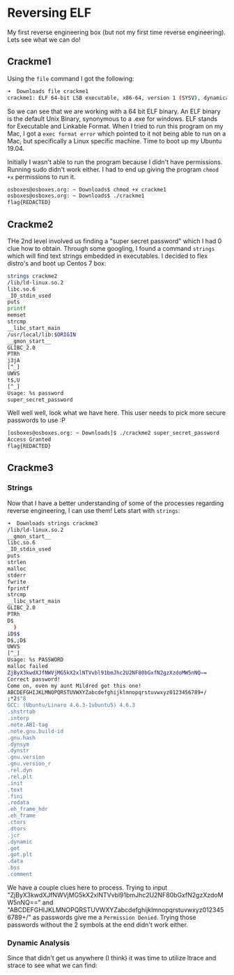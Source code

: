 # Reversing ELF

My first reverse engineering box (but not my first time reverse engineering). Lets see what we can do!

## Crackme1

Using the ```file``` command I got the following:

```bash
➜  Downloads file crackme1
crackme1: ELF 64-bit LSB executable, x86-64, version 1 (SYSV), dynamically linked, interpreter /lib64/ld-linux-x86-64.so.2, for GNU/Linux 2.6.32, BuildID[sha1]=672f525a7ad3c33f190c060c09b11e9ffd007f34, not stripped
```

So we can see that we are working with a 64 bit ELF binary. An ELF binary is the default Unix Binary, synonymous to a .exe for windows. ELF stands for Executable and Linkable Format. When I tried to run this program on my Mac, I got a ```exec format error``` which pointed to it not being able to run on a Mac, but specifically a Linux specific machine. Time to boot up my Ubuntu 19.04. 

Initially I wasn't able to run the program because I didn't have permissions. Running sudo didn't work either. I had to end up giving the program ```chmod +x``` permissions to run it. 

```bash
osboxes@osboxes.org: ~ Downloads$ chmod +x crackme1
osboxes@osboxes.org: ~ Downloads$ ./crackme1
flag{REDACTED}
```

## Crackme2
THe 2nd level involved us finding a "super secret password" which I had 0 clue how to obtain. Through some googling, I found a command ```strings``` which will find text strings embedded in executables. I decided to flex distro's and  boot up Centos 7 box:

```bash
strings crackme2
/lib/ld-linux.so.2
libc.so.6
_IO_stdin_used
puts
printf
memset
strcmp
__libc_start_main
/usr/local/lib:$ORIGIN
__gmon_start__
GLIBC_2.0
PTRh
j3jA
[^_]
UWVS
t$,U
[^_]
Usage: %s password
super_secret_password
```

Well well well, look what we have here. This user needs to pick more secure passwords to use :P


```bash
[osboxes@osboxes.org: ~ Downloads]$ ./crackme2 super_secret_password
Access Granted
flag{REDACTED}
```

## Crackme3

### Strings
Now that I have a better understanding of some of the processes regarding reverse engineering, I can use them! Lets start with ```strings```:

```bash
➜  Downloads strings crackme3 
/lib/ld-linux.so.2
__gmon_start__
libc.so.6
_IO_stdin_used
puts
strlen
malloc
stderr
fwrite
fprintf
strcmp
__libc_start_main
GLIBC_2.0
PTRh
D$
  )
iD$$
D$,;D$ 
UWVS
[^_]
Usage: %s PASSWORD
malloc failed
ZjByX3kwdXJfNWVjMG5kX2xlNTVvbl91bmJhc2U2NF80bGxfN2gzXzdoMW5nNQ==
Correct password!
Come on, even my aunt Mildred got this one!
ABCDEFGHIJKLMNOPQRSTUVWXYZabcdefghijklmnopqrstuvwxyz0123456789+/
;*2$"8
GCC: (Ubuntu/Linaro 4.6.3-1ubuntu5) 4.6.3
.shstrtab
.interp
.note.ABI-tag
.note.gnu.build-id
.gnu.hash
.dynsym
.dynstr
.gnu.version
.gnu.version_r
.rel.dyn
.rel.plt
.init
.text
.fini
.rodata
.eh_frame_hdr
.eh_frame
.ctors
.dtors
.jcr
.dynamic
.got
.got.plt
.data
.bss
.comment
```

We have a couple clues here to process. Trying to input "ZjByX3kwdXJfNWVjMG5kX2xlNTVvbl91bmJhc2U2NF80bGxfN2gzXzdoMW5nNQ==" and "ABCDEFGHIJKLMNOPQRSTUVWXYZabcdefghijklmnopqrstuvwxyz0123456789+/" as passwords give me a ```Permission Denied```. Trying those passwords without the 2 symbols at the end didn't work either. 

### Dynamic Analysis

Since that didn't get us anywhere (I think) it was time to utilize ltrace and strace to see what we can find:

